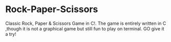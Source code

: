 # Rock-Paper-Scissors
Classic Rock, Paper &amp; Scissors Game in C!.
The game is entirely written in C ,though it is not a graphical game but still fun to play on terminal.
GO give it a try!
